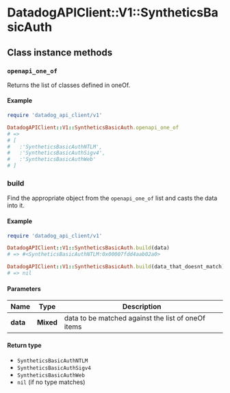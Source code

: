 # DatadogAPIClient::V1::SyntheticsBasicAuth

## Class instance methods

### `openapi_one_of`

Returns the list of classes defined in oneOf.

#### Example

```ruby
require 'datadog_api_client/v1'

DatadogAPIClient::V1::SyntheticsBasicAuth.openapi_one_of
# =>
# [
#   :'SyntheticsBasicAuthNTLM',
#   :'SyntheticsBasicAuthSigv4',
#   :'SyntheticsBasicAuthWeb'
# ]
```

### build

Find the appropriate object from the `openapi_one_of` list and casts the data into it.

#### Example

```ruby
require 'datadog_api_client/v1'

DatadogAPIClient::V1::SyntheticsBasicAuth.build(data)
# => #<SyntheticsBasicAuthNTLM:0x00007fdd4aab02a0>

DatadogAPIClient::V1::SyntheticsBasicAuth.build(data_that_doesnt_match)
# => nil
```

#### Parameters

| Name     | Type      | Description                                        |
| -------- | --------- | -------------------------------------------------- |
| **data** | **Mixed** | data to be matched against the list of oneOf items |

#### Return type

- `SyntheticsBasicAuthNTLM`
- `SyntheticsBasicAuthSigv4`
- `SyntheticsBasicAuthWeb`
- `nil` (if no type matches)
